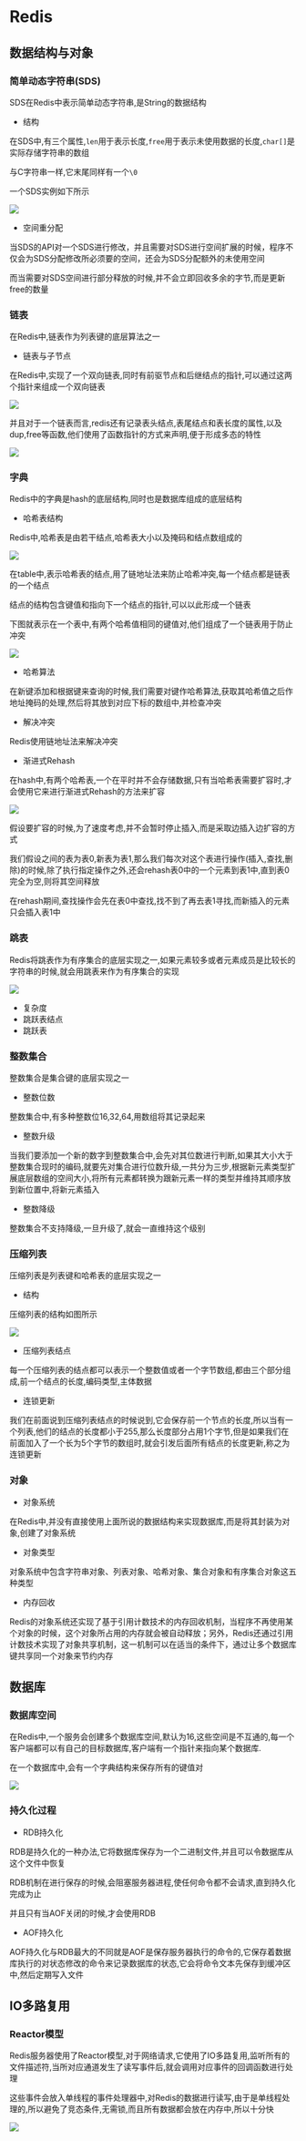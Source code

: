 # Redis

## 数据结构与对象

### 简单动态字符串(SDS)

SDS在Redis中表示简单动态字符串,是String的数据结构

- 结构

在SDS中,有三个属性,`len`用于表示长度,`free`用于表示未使用数据的长度,`char[]`是实际存储字符串的数组

与C字符串一样,它末尾同样有一个`\0`

一个SDS实例如下所示

![](http://imageblog.boyn.top/202002021348_74.png)

- 空间重分配

当SDS的API对一个SDS进行修改，并且需要对SDS进行空间扩展的时候，程序不仅会为SDS分配修改所必须要的空间，还会为SDS分配额外的未使用空间

而当需要对SDS空间进行部分释放的时候,并不会立即回收多余的字节,而是更新free的数量

### 链表

在Redis中,链表作为列表键的底层算法之一

- 链表与子节点

在Redis中,实现了一个双向链表,同时有前驱节点和后继结点的指针,可以通过这两个指针来组成一个双向链表

![](http://imageblog.boyn.top/202002021354_37.png)

并且对于一个链表而言,redis还有记录表头结点,表尾结点和表长度的属性,以及dup,free等函数,他们使用了函数指针的方式来声明,便于形成多态的特性

![](http://imageblog.boyn.top/202002021359_793.png)

### 字典

Redis中的字典是hash的底层结构,同时也是数据库组成的底层结构

- 哈希表结构

Redis中,哈希表是由若干结点,哈希表大小以及掩码和结点数组成的

![](http://imageblog.boyn.top/202002021404_59.png)

在table中,表示哈希表的结点,用了链地址法来防止哈希冲突,每一个结点都是链表的一个结点

结点的结构包含键值和指向下一个结点的指针,可以以此形成一个链表

下图就表示在一个表中,有两个哈希值相同的键值对,他们组成了一个链表用于防止冲突

![](http://imageblog.boyn.top/202002021407_962.png)

- 哈希算法

在新键添加和根据键来查询的时候,我们需要对键作哈希算法,获取其哈希值之后作地址掩码的处理,然后将其放到对应下标的数组中,并检查冲突

- 解决冲突

Redis使用链地址法来解决冲突

- 渐进式Rehash

在hash中,有两个哈希表,一个在平时并不会存储数据,只有当哈希表需要扩容时,才会使用它来进行渐进式Rehash的方法来扩容

![](http://imageblog.boyn.top/202002021418_846.png)

假设要扩容的时候,为了速度考虑,并不会暂时停止插入,而是采取边插入边扩容的方式

我们假设之间的表为表0,新表为表1,那么我们每次对这个表进行操作(插入,查找,删除)的时候,除了执行指定操作之外,还会rehash表0中的一个元素到表1中,直到表0完全为空,则将其空间释放

在rehash期间,查找操作会先在表0中查找,找不到了再去表1寻找,而新插入的元素只会插入表1中

### 跳表

Redis将跳表作为有序集合的底层实现之一,如果元素较多或者元素成员是比较长的字符串的时候,就会用跳表来作为有序集合的实现

![](http://imageblog.boyn.top/202002021430_287.png)

- 复杂度
- 跳跃表结点
- 跳跃表

### 整数集合

整数集合是集合键的底层实现之一

- 整数位数

整数集合中,有多种整数位16,32,64,用数组将其记录起来

- 整数升级

当我们要添加一个新的数字到整数集合中,会先对其位数进行判断,如果其大小大于整数集合现时的编码,就要先对集合进行位数升级,一共分为三步,根据新元素类型扩展底层数组的空间大小,将所有元素都转换为跟新元素一样的类型并维持其顺序放到新位置中,将新元素插入

- 整数降级

整数集合不支持降级,一旦升级了,就会一直维持这个级别

### 压缩列表

压缩列表是列表键和哈希表的底层实现之一

- 结构

压缩列表的结构如图所示

![](http://imageblog.boyn.top/202002021452_535.png)

- 压缩列表结点

每一个压缩列表的结点都可以表示一个整数值或者一个字节数组,都由三个部分组成,前一个结点的长度,编码类型,主体数据

- 连锁更新

我们在前面说到压缩列表结点的时候说到,它会保存前一个节点的长度,所以当有一个列表,他们的结点的长度都小于255,那么长度部分占用1个字节,但是如果我们在前面加入了一个长为5个字节的数组时,就会引发后面所有结点的长度更新,称之为连锁更新

### 对象

- 对象系统

在Redis中,并没有直接使用上面所说的数据结构来实现数据库,而是将其封装为对象,创建了对象系统

- 对象类型

对象系统中包含字符串对象、列表对象、哈希对象、集合对象和有序集合对象这五种类型

- 内存回收

Redis的对象系统还实现了基于引用计数技术的内存回收机制，当程序不再使用某个对象的时候，这个对象所占用的内存就会被自动释放；另外，Redis还通过引用计数技术实现了对象共享机制，这一机制可以在适当的条件下，通过让多个数据库键共享同一个对象来节约内存

## 数据库

### 数据库空间

在Redis中,一个服务会创建多个数据库空间,默认为16,这些空间是不互通的,每一个客户端都可以有自己的目标数据库,客户端有一个指针来指向某个数据库.

在一个数据库中,会有一个字典结构来保存所有的键值对

![](http://imageblog.boyn.top/202002021533_755.png)

### 持久化过程

- RDB持久化

RDB是持久化的一种办法,它将数据库保存为一个二进制文件,并且可以令数据库从这个文件中恢复

RDB机制在进行保存的时候,会阻塞服务器进程,使任何命令都不会请求,直到持久化完成为止

并且只有当AOF关闭的时候,才会使用RDB

- AOF持久化

AOF持久化与RDB最大的不同就是AOF是保存服务器执行的命令的,它保存着数据库执行的对状态修改的命令来记录数据库的状态,它会将命令文本先保存到缓冲区中,然后定期写入文件

## IO多路复用

### Reactor模型

Redis服务器使用了Reactor模型,对于网络请求,它使用了IO多路复用,监听所有的文件描述符,当所对应通道发生了读写事件后,就会调用对应事件的回调函数进行处理

这些事件会放入单线程的事件处理器中,对Redis的数据进行读写,由于是单线程处理的,所以避免了竞态条件,无需锁,而且所有数据都会放在内存中,所以十分快

![](http://imageblog.boyn.top/202002021723_750.png)
